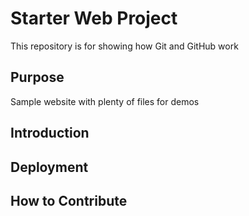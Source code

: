 # Starter Web Project

This repository is for showing how Git and GitHub work

## Purpose

Sample website with plenty of files for demos

## Introduction

## Deployment

## How to Contribute
